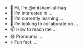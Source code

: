 - 👋 Hi, I’m @ehtsham-ul-haq
- 👀 I’m interested in ...
- 🌱 I’m currently learning ...
- 💞️ I’m looking to collaborate on ...
- 📫 How to reach me ...
- 😄 Pronouns: ...
- ⚡ Fun fact: ...

<!---
ehtsham-ul-haq/ehtsham-ul-haq is a ✨ special ✨ repository because its `README.md` (this file) appears on your GitHub profile.
You can click the Preview link to take a look at your changes.
--->
